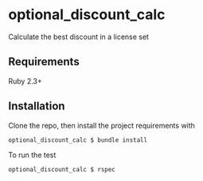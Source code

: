 # optional_discount_calc

Calculate the best discount in a license set

## Requirements

Ruby 2.3+

## Installation

Clone the repo, then install the project requirements with

`optional_discount_calc $ bundle install`

To run the test

`optional_discount_calc $ rspec`

